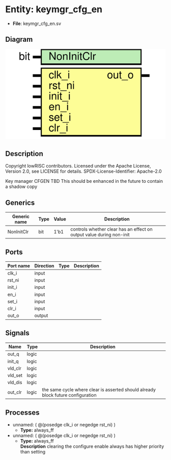 # Entity: keymgr_cfg_en

- **File**: keymgr_cfg_en.sv
## Diagram

![Diagram](keymgr_cfg_en.svg "Diagram")
## Description

 Copyright lowRISC contributors.
 Licensed under the Apache License, Version 2.0, see LICENSE for details.
 SPDX-License-Identifier: Apache-2.0

 Key manager CFGEN
 TBD This should be enhanced in the future to contain a shadow copy

## Generics

| Generic name | Type | Value | Description                                                            |
| ------------ | ---- | ----- | ---------------------------------------------------------------------- |
| NonInitClr   | bit  | 1'b1  |  controls whether clear has an effect on output value during non-init  |
## Ports

| Port name | Direction | Type | Description |
| --------- | --------- | ---- | ----------- |
| clk_i     | input     |      |             |
| rst_ni    | input     |      |             |
| init_i    | input     |      |             |
| en_i      | input     |      |             |
| set_i     | input     |      |             |
| clr_i     | input     |      |             |
| out_o     | output    |      |             |
## Signals

| Name    | Type  | Description                                                                         |
| ------- | ----- | ----------------------------------------------------------------------------------- |
| out_q   | logic |                                                                                     |
| init_q  | logic |                                                                                     |
| vld_clr | logic |                                                                                     |
| vld_set | logic |                                                                                     |
| vld_dis | logic |                                                                                     |
| out_clr | logic |  the same cycle where clear is asserted should already block future  configuration  |
## Processes
- unnamed: ( @(posedge clk_i or negedge rst_ni) )
  - **Type:** always_ff
- unnamed: ( @(posedge clk_i or negedge rst_ni) )
  - **Type:** always_ff
</br>**Description**
 clearing the configure enable always has higher priority than setting 
